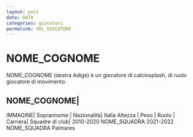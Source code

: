 ```yaml
---
layout: post
date: DATA
categories: giocatori
permalink: URL_GIOCATORE
---
```

<link rel="stylesheet" href="../../assets/style.css">

# NOME_COGNOME

NOME_COGNOME (destra Adige) è un giocatore di calciosplash, di ruolo giocatore di movimento.

NOME_COGNOME|
---
IMMAGINE|
Soprannome |
Nazionalità| Italia
Altezza |
Peso |
Ruolo |
Carriera|
Squadre di club|
2010-2020 NOME_SQUADRA 
2021-2022 NOME_SQUADRA 
Palmares